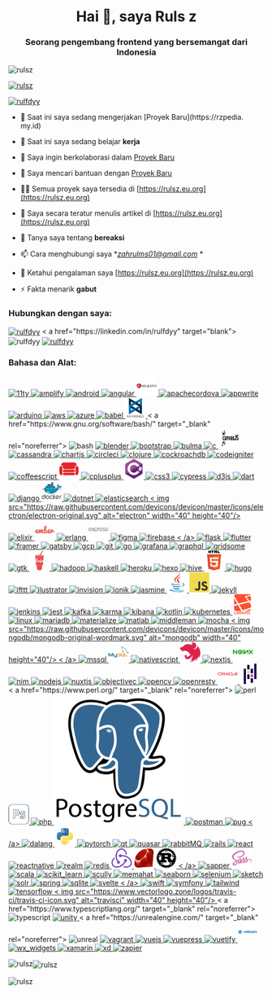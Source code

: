 <h1 align="center">Hai 👋, saya Ruls z</h1>
<h3 align="center">Seorang pengembang frontend yang bersemangat dari Indonesia</h3>

<p align="left"> <img src= "https://komarev.com/ghpvc/?username=rulsz&label=Profile%20views&color=0e75b6&style=flat" alt="rulsz" /> </p>

<p align="left"> <a href="https: //github.com/ryo-ma/github-profile-trophy"><img src="https://github-profile-trophy.vercel.app/?username=rulsz" alt="rulsz" /></ a> </p>

<p align="left"> <a href="https://twitter.com/rulfdyy" target="blank"><img src="https://img.shields.io/ twitter/follow/rulfdyy?logo=twitter&style=for-the-badge" alt="rulfdyy" /></a> </p>

- 🔭 Saat ini saya sedang mengerjakan [Proyek Baru](https://rzpedia. my.id)

- 🌱 Saat ini saya sedang belajar **kerja**

- 👯 Saya ingin berkolaborasi dalam [Proyek Baru](https://rulsz.eu.org)

- 🤝 Saya mencari bantuan dengan [ Proyek Baru](https://rulsapk.my.if)

- 👨‍💻 Semua proyek saya tersedia di [https://rulsz.eu.org](https://rulsz.eu.org)

- 📝 Saya secara teratur menulis artikel di [https://rulsz.eu.org](https://rulsz.eu.org)

- 💬 Tanya saya tentang **bereaksi**

- 📫 Cara menghubungi saya **zahrulms01@gmail.com* *

- 📄 Ketahui pengalaman saya [https://rulsz.eu.org](https://rulsz.eu.org)

- ⚡ Fakta menarik **gabut**

<h3 align="left">Hubungkan dengan saya: </h3>
<p align="left">
<a href="https://twitter.com/rulfdyy" target="blank"><img align="center" src="https://raw.githubusercontent .com/rahuldkjain/github-profile-readme-generator/master/src/images/icons/Social/twitter.svg" alt="rulfdyy" height="30" width="40" /></a> <
a href="https://linkedin.com/in/rulfdyy" target="blank"><img align="center" src="https://raw.githubusercontent.com/rahuldkjain/github-profile-readme-generator /master/src/images/icons/Social/linked-in-alt.svg" alt="rulfdyy" height="30" width="40" /></a>
<a href="https://instagram .com/rulfdyy" target="blank"><img align="center" src="https://raw.githubusercontent.com/rahuldkjain/github-profile-readme-generator/master/src/images/icons/Social /instagram.svg" alt="rulfdyy" height="30" width="40" /></a>
</p>

<h3 align="left">Bahasa dan Alat:</h3>
<p align="left"> <a href="https://www.11ty.dev/" target="_blank" rel="noreferrer"> <img src="https://Gist.githubusercontent.com/ vivek32ta/c7f7bf583c1fb1c58d89301ea40f37fd/raw/f4c85cce5790758286b8f155ef9a177710b995df/11ty.svg" alt="11ty" width="40" height="40"/> </a> <a href="https://aws.amazon.com /memperkuat/ " target="_blank" rel="noreferrer"> <img src="https://docs.amplify.aws/assets/logo-dark.svg" alt="amplify" width="40" height="40" /> </a> <a href="https://developer.android.com" target="_blank" rel="noreferrer"> <img src="https://raw.githubusercontent.com/devicons/devicon /master/icons/android/android-original-wordmark.svg" alt="android" width="40" height="40"/> </a> <a href="https://angular.io" target ="_blank" rel="noreferrer"> <img src="https://angular.io/assets/images/logos/angular/angular.svg" alt="angular" width="40" height="40" /> </a> <a href="https://angular.io" target="_blank" rel="noreferrer"> <img src="https://raw.githubusercontent.com/devicons/devicon/master /icons/angularjs/angularjs-original-wordmark.svg" alt="angularjs" width="40" height="40"/> </a> <a href="https://cordova.apache.org/" target="_blank" rel="noreferrer"> <img src="https://www.vectorlogo.zone/logos/apache_cordova/apache_cordova-icon.svg" alt="apachecordova" width="40" height="40 "/> </a> <a href="https://appwrite.io" target="_blank" rel="noreferrer"> <img src="https://www.vectorlogo.zone/logos/appwriteio/ appwriteio-icon.svg" alt="appwrite" width="40" height="40"/> </a> <a href="https://www.arduino.cc/" target="_blank" rel= "noreferrer"> <img src="https://cdn.worldvectorlogo.com/logos/arduino-1.svg" alt="arduino" width="40" height="40"/> </a> <a href="https://aws.amazon.com" target="_blank" rel="noreferrer"> <img src="https://raw.githubusercontent.com/devicons/devicon/master/icons/amazonwebservices/amazonwebservices -tanda kata asli.svg" alt="aws" width="40" height="40"/> </a> <a href="https://azure.microsoft.com/en-in/" target="_blank" rel= "noreferrer"> <img src="https://www.vectorlogo.zone/logos/microsoft_azure/microsoft_azure-icon.svg" alt="azure" width="40" height="40"/> </a> <a href="https://babeljs.io/" target="_blank" rel="noreferrer"> <img src="https://www.vectorlogo.zone/logos/babeljs/babeljs-icon.svg" alt="babel" width="40" height="40"/> </a> <a href="https://backbonejs.org" target="_blank" rel="noreferrer"> <img src=" https://raw.githubusercontent.com/devicons/devicon/master/icons/backbonejs/backbonejs-original-wordmark.svg" alt="backbonejs" width="40" height="40"/> </a> < a href="https://www.gnu.org/software/bash/" target="_blank" rel="noreferrer"> <img src="https://www.vectorlogo.zone/logos/gnu_bash/gnu_bash -icon.svg" alt="bash" width="40" height="40"/> </a> <a href="https://www.blender.org/" target="_blank" rel=" noreferrer"> <img src="https://download.blender.org/branding/community/blender_community_badge_white.svg" alt="blender" width="40" height="40"/> </a> <a href ="https://getbootstrap.com" target="_blank" rel="noreferrer"> <img src="https://raw.githubusercontent.com/devicons/devicon/master/icons/bootstrap/bootstrap-plain- wordmark.svg" alt="bootstrap" width="40" height="40"/> </a> <a href="https://bulma.io/" target="_blank" rel="noreferrer"> <img src="https://raw.githubusercontent.com/gilbarbara/logos/804dc257b59e144eaca5bc6ffd16949752c6f789/logos/bulma.svg" alt="bulma" width="40" height="40"/> </a> <a href="https://www.cprogramming.com/" target="_blank" rel="noreferrer"> <img src="https://raw.githubusercontent.com/devicons/devicon/master/icons/c/ c-original.svg" alt="c" width="40" height="40"/> </a> <a href="https://canvasjs.com" target="_blank" rel="noreferrer" > <img src="https://raw.githubusercontent.com/Hardik0307/Hardik0307/master/assets/canvasjs-charts.svg" alt="canvasjs" width="40" height="40"/> </a> <a href="https://cassandra.apache.org/" target="_blank" rel="noreferrer"> <img src="https://www.vectorlogo.zone/logos/apache_cassandra/apache_cassandra-icon.svg" alt="cassandra" width="40" height="40"/> </a> <a href= "https://www.chartjs.org" target="_blank" rel="noreferrer"> <img src="https://www.chartjs.org/media/logo-title.svg" alt="chartjs" lebar = "40" tinggi = "40"/> </a> <a href = "https://circleci.com" target = "_blank" rel = "noreferrer"> <img src = "https://www .vectorlogo.zone/logos/circleci/circleci-icon.svg" alt="circleci" width="40" height="40"/> </a> <a href="https://clojure.org/" target="_blank" rel="noreferrer"> <img src="https://upload.wikimedia.org/wikipedia/commons/5/5d/Clojure_logo.svg" alt="clojure" width="40" height= "40"/> </a> <a href="https://www.cockroachlabs.com/product/cockroachdb/" target="_blank" rel="noreferrer"> <img src="https://cdn .worldvectorlogo.com/logos/cockroachdb.svg" alt="cockroachdb" width="40" height="40"/> </a> <a href="https://codeigniter.com" target="_blank" rel="noreferrer"> <img src="https://cdn.worldvectorlogo.com/logos/codeigniter.svg" alt="codeigniter" width="40" height="40"/> </a> <a href="https://offeescript.org" target="_blank" rel="noreferrer"> <img src="https://raw.githubusercontent.com/devicons/devicon/master/icons/coffeescript/coffeescript-original -wordmark.svg" alt="coffeescript" width="40" height="40"/> </a> <a href="https://couchdb.apache.org/" target="_blank" rel=" noreferrer"> <img src="https://raw.githubusercontent.com/devicons/devicon/0d6c64dbbf311879f7d563bfc3ccf559f9ed111c/icons/couchdb/couchdb-original.svg" alt="couchdb" width="40" height="40"/ > </a> <a href="https://www.w3schools.com/cpp/" target="_blank" rel="noreferrer"> <img src="https://raw.githubusercontent.com/devicons /devicon/master/icons/cplusplus/cplusplus-asli.svg" alt="cplusplus" width="40" height="40"/> </a> <a href="https://www.w3schools.com/cs/" target="_blank" rel="noreferrer "> <img src="https://raw.githubusercontent.com/devicons/devicon/master/icons/csharp/csharp-original.svg" alt="csharp" width="40" height="40"/> </a> <a href="https://www.w3schools.com/css/" target="_blank" rel="noreferrer"> <img src="https://raw.githubusercontent.com/devicons/ devicon/master/icons/css3/css3-original-wordmark.svg" alt="css3" width="40" height="40"/> </a> <a href="https://www.cypress. io" target="_blank" rel="noreferrer"> <img src="https://raw.githubusercontent.com/simple-icons/simple-icons/6e46ec1fc23b60c8fd0d2f2ff46db82e16dbd75f/icons/cypress.svg" alt="cypress" lebar ="40" height="40"/> </a> <a href="https://d3js.org/" target="_blank" rel="noreferrer"> <img src="https://raw .githubusercontent.com/devicons/devicon/master/icons/d3js/d3js-original.svg" alt="d3js" width="40" height="40"/> </a> <a href="https:/ /dart.dev" target="_blank" rel="noreferrer"> <img src="https://www.vectorlogo.zone/logos/dartlang/dartlang-icon.svg" alt="dart" width="40 " height="40"/> </a> <a href="https://www.djangoproject.com/" target="_blank" rel="noreferrer"> <img src="https://cdn. worldvectorlogo.com/logos/django.svg" alt="django" width="40" height="40"/> </a> <a href="https://www.docker.com/" target=" _blank" rel="noreferrer"> <img src="https://raw.githubusercontent.com/devicons/devicon/master/icons/docker/docker-original-wordmark.svg" alt="docker" width="40 " height="40"/> </a> <a href="https://dotnet.microsoft.com/" target="_blank" rel="noreferrer"> <img src="https://raw. githubusercontent.com/devicons/devicon/master/icons/dot-net/dot-net-original-wordmark.svg" alt="dotnet" width="40" height="40"/> </a> <a href ="https://www.elastic.co" target="_blank" rel="noreferrer"> <img src="https://www.vectorlogo.zone/logos/elastic/elastic-icon.svg" alt="elasticsearch" width="40" height="40"/> </a> <a href="https://www.electronjs.org" target="_blank" rel="noreferrer"> < img src="https://raw.githubusercontent.com/devicons/devicon/master/icons/electron/electron-original.svg" alt="electron" width="40" height="40"/> </a > <a href="https://elixir-lang.org" target="_blank" rel="noreferrer"> <img src="https://www.vectorlogo.zone/logos/elixir-lang/elixir- lang-icon.svg" alt="elixir" width="40" height="40"/> </a> <a href="https://emberjs.com/" target="_blank" rel="noreferrer "> <img src="https://raw.githubusercontent.com/devicons/devicon/master/icons/ember/ember-original-wordmark.svg" alt="ember" width="40" height="40" /> </a> <a href="https://www.erlang.org/" target="_blank" rel="noreferrer"> <img src="https://www.vectorlogo.zone/logos/ erlang/erlang-official.svg" alt="erlang" width="40" height="40"/> </a> <a href="https://expressjs.com" target="_blank" rel=" noreferrer"> <img src="https://raw.githubusercontent.com/devicons/devicon/master/icons/express/express-original-wordmark.svg" alt="express" width="40" height="40 "/> </a> <a href="https://www.figma.com/" target="_blank" rel="noreferrer"> <img src="https://www.vectorlogo.zone/logos /figma/figma-icon.svg" alt="figma" width="40" height="40"/> </a> <a href="https://firebase.google.com/" target="_blank " rel="noreferrer"> <img src="https://www.vectorlogo.zone/logos/firebase/firebase-icon.svg" alt="firebase" width="40" height="40"/> < /a> <a href="https://flask.palletsprojects.com/" target="_blank" rel="noreferrer"> <img src="https://www.vectorlogo.zone/logos/pocoo_flask/pocoo_flask -icon.svg" alt="flask" width="40" height="40"/> </a> <a href="https://flutter.dev" target="_blank" rel="noreferrer"> <img src="https://www.vectorlogo.zone/logos/flutterio/flutterio-icon.svg" alt="flutter" width="40" height="40"/> </a> <a href="https://www.framer.com/" target="_blank" rel="noreferrer"> <img src="https://www.vectorlogo.zone/logos/framer/framer-icon.svg" alt="framer" width="40" height="40"/> </a> <a href= "https://www.gatsbyjs.com/" target="_blank" rel="noreferrer"> <img src="https://www.vectorlogo.zone/logos/gatsbyjs/gatsbyjs-icon.svg" alt= "gatsby" width="40" height="40"/> </a> <a href="https://cloud.google.com" target="_blank" rel="noreferrer"> <img src=" https://www.vectorlogo.zone/logos/google_cloud/google_cloud-icon.svg" alt="gcp" width="40" height="40"/> </a> <a href="https:// git-scm.com/" target="_blank" rel="noreferrer"> <img src="https://www.vectorlogo.zone/logos/git-scm/git-scm-icon.svg" alt=" git" width="40" height="40"/> </a> <a href="https://golang.org" target="_blank" rel="noreferrer"> <img src="https:/ /raw.githubusercontent.com/devicons/devicon/master/icons/go/go-original.svg" alt="go" width="40" height="40"/> </a> <a href="https ://grafana.com" target="_blank" rel="noreferrer"> <img src="https://www.vectorlogo.zone/logos/grafana/grafana-icon.svg" alt="grafana" width= "40" height="40"/> </a> <a href="https://graphql.org" target="_blank" rel="noreferrer"> <img src="https://www.vectorlogo .zone/logos/graphql/graphql-icon.svg" alt="graphql" width="40" height="40"/> </a> <a href="https://gridsome.org/" target= "_blank" rel="noreferrer"> <img src="https://www.vectorlogo.zone/logos/gridsome/gridsome-icon.svg" alt="gridsome" width="40" height="40"/ > </a> <a href="https://www.gtk.org/" target="_blank" rel="noreferrer"> <img src="https://upload.wikimedia.org/wikipedia/commons /7/71/GTK_logo.svg" alt="gtk" width="40" height="40"/> </a> <a href="https://gulpjs.com" target="_blank" rel="noreferrer"> <img src="https://raw.githubusercontent.com/devicons/devicon/master/icons/gulp/gulp-plain.svg" alt="gulp" lebar ="40" height="40"/> </a> <a href="https://hadoop.apache.org/" target="_blank" rel="noreferrer"> <img src="https:/ /www.vectorlogo.zone/logos/apache_hadoop/apache_hadoop-icon.svg" alt="hadoop" width="40" height="40"/> </a> <a href="https://www.haskell .org/" target="_blank" rel="noreferrer"> <img src="https://upload.wikimedia.org/wikipedia/commons/1/1c/Haskell-Logo.svg" alt="haskell" lebar ="40" height="40"/> </a> <a href="https://heroku.com" target="_blank" rel="noreferrer"> <img src="https://www. vectorlogo.zone/logos/heroku/heroku-icon.svg" alt="heroku" width="40" height="40"/> </a> <a href="hexo.io/" target="_blank" rel="noreferrer"> <img src="https://www.vectorlogo.zone/logos/hexoio/hexoio-icon.svg" alt="hexo" width="40" height="40"/> </ a> <a href="https://hive.apache.org/" target="_blank" rel="noreferrer"> <img src="https://www.vectorlogo.zone/logos/apache_hive/apache_hive- icon.svg" alt="hive" width="40" height="40"/> </a> <a href="https://www.w3.org/html/" target="_blank" rel= "noreferrer"> <img src="https://raw.githubusercontent.com/devicons/devicon/master/icons/html5/html5-original-wordmark.svg" alt="html5" width="40" height=" 40"/> </a> <a href="https://gohugo.io/" target="_blank" rel="noreferrer"> <img src="https://api.iconify.design/logos- hugo.svg" alt="hugo" width="40" height="40"/> </a> <a href="https://ifttt.com/" target="_blank" rel="noreferrer"> <img src="https://www.vectorlogo.zone/logos/ifttt/ifttt-ar21.svg" alt="ifttt" width="40" height="40"/> </a> <a href= "https://www.adobe.com/in/products/illustrator.html" target="_blank" rel="noreferrer"> <img src="https://www.vectorlogo.zone/logos/adobe_illustrator/adobe_illustrator -ikon.svg" alt="ilustrator" width="40" height="40"/> </a> <a href="https://www.invisionapp.com/" target="_blank" rel="noreferrer"> <img src="https://www.vectorlogo.zone/logos/invisionapp/invisionapp-icon.svg" alt="invision" width="40" height="40"/> </a> <a href= "https://ionicframework.com" target="_blank" rel="noreferrer"> <img src="https://upload.wikimedia.org/wikipedia/commons/d/d1/Ionic_Logo.svg" alt=" ionik" width="40" height="40"/> </a> <a href="https://jasmine.github.io/" target="_blank" rel="noreferrer"> <img src=" https://www.vectorlogo.zone/logos/jasmine/jasmine-icon.svg" alt="jasmine" width="40" height="40"/> </a> <a href="https:// www.java.com" target="_blank" rel="noreferrer"> <img src="https://raw.githubusercontent.com/devicons/devicon/master/icons/java/java-original.svg" alt= "java" width="40" height="40"/> </a> <a href="https://developer.mozilla.org/en-US/docs/Web/JavaScript" target="_blank" rel ="noreferrer"> <img src="https://raw.githubusercontent.com/devicons/devicon/master/icons/javascript/javascript-original.svg" alt="javascript" width="40" height="40 "/> </a> <a href="https://jekyllrb.com/" target="_blank" rel="noreferrer"> <img src="https://www.vectorlogo.zone/logos/jekyllrb /jekyllrb-icon.svg" alt="jekyll" width="40" height="40"/> </a> <a href="https://www.jenkins.io" target="_blank" rel= "noreferrer"> <img src="https://www.vectorlogo.zone/logos/jenkins/jenkins-icon.svg" alt="jenkins" width="40" height="40"/> </a> <a href="https://jestjs.io" target="_blank" rel="noreferrer"> <img src="https://www.vectorlogo.zone/logos/jestjsio/jestjsio-icon.svg" alt ="jest" width="40" height="40"/> </a> <a href="https://kafka.apache.org/" target="_blank" rel="noreferrer"> <img src ="https://www.vectorlogo.zone/logos/apache_kafka/apache_kafka-icon.svg" alt="kafka" width="40" height="40"/> </a> <a href="https://karma-runner.github.io/latest/index.html" target="_blank " rel="noreferrer"> <img src="https://raw.githubusercontent.com/detain/svg-logos/780f25886640cef088af994181646db2f6b1a3f8/svg/karma.svg" alt="karma" width="40" height="40 "/> </a> <a href="https://www.elastic.co/kibana" target="_blank" rel="noreferrer"> <img src="https://www.vectorlogo.zone/ logos/elasticco_kibana/elasticco_kibana-icon.svg" alt="kibana" width="40" height="40"/> </a> <a href="https://kotlinlang.org" target="_blank" rel ="noreferrer"> <img src="https://www.vectorlogo.zone/logos/kotlinlang/kotlinlang-icon.svg" alt="kotlin" width="40" height="40"/> </a > <a href="https://kubernetes.io" target="_blank" rel="noreferrer"> <img src="https://www.vectorlogo.zone/logos/kubernetes/kubernetes-icon.svg" alt="kubernetes" width="40" height="40"/> </a> <a href="https://laravel.com/" target="_blank" rel="noreferrer"> <img src= "https://raw.githubusercontent.com/devicons/devicon/master/icons/laravel/laravel-plain-wordmark.svg" alt="laravel" width="40" height="40"/> </a> <a href="https://www.linux.org/" target="_blank" rel="noreferrer"> <img src="https://raw.githubusercontent.com/devicons/devicon/master/icons/ linux/linux-original.svg" alt="linux" width="40" height="40"/> </a> <a href="https://mariadb.org/" target="_blank" rel= "noreferrer"> <img src="https://www.vectorlogo.zone/logos/mariadb/mariadb-icon.svg" alt="mariadb" width="40" height="40"/> </a> <a href="https://materializecss.com/" target="_blank" rel="noreferrer"> <img src="https://raw.githubusercontent.com/prplx/svg-logos/5585531d45d294869c4eaab4d7cf2e9c167710a9/svg/ materialize.svg" alt="materialize" width="40" height="40"/> </a> <a href="https://www.mathworks.com/" target="_blank" rel="noreferrer "> <img src="https://upload.wikimedia.org/wikipedia/commons/2/21/Matlab_Logo.png" alt="matlab" width="40" height="40"/> </a> <a href="https://middlemanapp.com/" target="_blank" rel="noreferrer"> <img src="https://raw.githubusercontent.com/leungwensen/svg-icon/b84b3f3a3da329b7c1d02346865f8e98beb05413/dist/svg/logos/middleman.svg" alt="middleman" width="40" height="40"/> </ a> <a href="https://mochajs.org" target="_blank" rel="noreferrer"> <img src="https://www.vectorlogo.zone/logos/mochajs/mochajs-icon.svg " alt="mocha" width="40" height="40"/> </a> <a href="https://www.mongodb.com/" target="_blank" rel="noreferrer"> < img src="https://raw.githubusercontent.com/devicons/devicon/master/icons/mongodb/mongodb-original-wordmark.svg" alt="mongodb" width="40" height="40"/> < /a> <a href="https://www.microsoft.com/en-us/sql-server" target="_blank" rel="noreferrer"> <img src="https://www.svgrepo. com/show/303229/microsoft-sql-server-logo.svg" alt="mssql" width="40" height="40"/> </a> <a href="https://www.mysql. com/" target="_blank" rel="noreferrer"> <img src="https://raw.githubusercontent.com/devicons/devicon/master/icons/mysql/mysql-original-wordmark.svg" alt=" mysql" width="40" height="40"/> </a> <a href="https://nativescript.org/" target="_blank" rel="noreferrer"> <img src="https: //raw.githubusercontent.com/detain/svg-logos/780f25886640cef088af994181646db2f6b1a3f8/svg/nativescript.svg" alt="nativescript" width="40" height="40"/> </a> <a href="https: //nestjs.com/" target="_blank" rel="noreferrer"> <img src="https://raw.githubusercontent.com/devicons/devicon/master/icons/nestjs/nestjs-plain.svg" alt ="nestjs" width="40" height="40"/> </a> <a href="https://nextjs.org/" target="_blank" rel="noreferrer"> <img src=" https://cdn.worldvectorlogo.com/logos/nextjs-2.svg" alt="nextjs" width="40" height="40"/> </a> <a href="https://www. nginx.com" target="_blank" rel="noreferrer"> <img src="https://raw.githubusercontent.com/devicons/devicon/master/icons/nginx/nginx-original.svg" alt="nginx" width="40" height="40"/> </a> <a href="https://nim- lang.org/" target="_blank" rel="noreferrer"> <img src="https://www.vectorlogo.zone/logos/nim-lang/nim-lang-icon.svg" alt="nim" lebar="40" tinggi="40"/> </a> <a href="https://nodejs.org" target="_blank" rel="noreferrer"> <img src="https://raw .githubusercontent.com/devicons/devicon/master/icons/nodejs/nodejs-original-wordmark.svg" alt="nodejs" width="40" height="40"/> </a> <a href="https ://nuxtjs.org/" target="_blank" rel="noreferrer"> <img src="https://www.vectorlogo.zone/logos/nuxtjs/nuxtjs-icon.svg" alt="nuxtjs" lebar ="40" height="40"/> </a> <a href="https://developer.apple.com/library/archive/documentation/Cocoa/Conceptual/ProgrammingWithObjectiveC/Introduction/Introduction.html" target= "_blank" rel="noreferrer"> <img src="https://www.vectorlogo.zone/logos/apple_objectivec/apple_objectivec-icon.svg" alt="objectivec" width="40" height="40"/ > </a> <a href="https://opencv.org/" target="_blank" rel="noreferrer"> <img src="https://www.vectorlogo.zone/logos/opencv/opencv -icon.svg" alt="opencv" width="40" height="40"/> </a> <a href="https://openresty.org/" target="_blank" rel="noreferrer" > <img src="https://openresty.org/images/logo.png" alt="openresty" width="40" height="40"/> </a> <a href="https:// www.Oracle.com/" target="_blank" rel="noreferrer"> <img src="https://raw.githubusercontent.com/devicons/devicon/master/icons/Oracle/Oracle-original.svg" alt ="Oracle" width="40" height="40"/> </a> <a href="https://pandas.pydata.org/" target="_blank" rel="noreferrer"> <img src ="https://raw.githubusercontent.com/devicons/devicon/2ae2a900d2f041da66e950e4d48052658d850630/icons/pandas/pandas-original.svg" alt="pandas" width="40" height="40"/> </a> < a href="https://www.perl.org/" target="_blank" rel="noreferrer"> <img src="https://api.iconify.desain/logos-perl.svg" alt="perl" width="40" height="40"/> </a> <a href="https://www.photoshop.com/en" target="_blank " rel="noreferrer"> <img src="https://raw.githubusercontent.com/devicons/devicon/master/icons/photoshop/photoshop-line.svg" alt="photoshop" width="40" height= "40"/> </a> <a href="https://www.php.net" target="_blank" rel="noreferrer"> <img src="https://raw.githubusercontent.com/ devicons/devicon/master/icons/php/php-original.svg" alt="php" width="40" height="40"/> </a> <a href="https://www.postgresql. org" target="_blank" rel="noreferrer"> <img src="https://raw.githubusercontent.com/devicons/devicon/master/icons/postgresql/postgresql-original-wordmark.svg" alt="postgresql " lebar = "40" tinggi = "40"/> </a> <a href = "https://postman.com" target = "_blank" rel = "noreferrer"> <img src = "https:// www.vectorlogo.zone/logos/getpostman/getpostman-icon.svg" alt="postman" width="40" height="40"/> </a> <a href="https://pugjs.org" target="_blank" rel="noreferrer"> <img src="https://cdn.worldvectorlogo.com/logos/pug.svg" alt="pug" width="40" height="40"/> < /a> <a href="https://github.com/puppeteer/puppeteer" target="_blank" rel="noreferrer"> <img src="https://www.vectorlogo.zone/logos/pptrdev/ pptrdev-official.svg" alt="dalang" width="40" height="40"/> </a> <a href="https://www.python.org" target="_blank" rel=" noreferrer"> <img src="https://raw.githubusercontent.com/devicons/devicon/master/icons/python/python-original.svg" alt="python" width="40" height="40"/ > </a> <a href="https://pytorch.org/" target="_blank" rel="noreferrer"> <img src="https://www.vectorlogo.zone/logos/pytorch/pytorch -icon.svg" alt="pytorch" width="40" height="40"/> </a> <a href="https://www.qt.io/" target="_blank" rel=" noreferrer"> <img src="https://upload.wikimedia.org/wikipedia/commons/0/0b/Qt_logo_2016.svg" alt="qt" width="40" height="40"/> </a> <a href="https://quasar.dev/" target="_blank" rel="noreferrer"> <img src="https://cdn.quasar.dev/logo/svg/quasar-logo.svg" alt="quasar" width="40" height="40"/> </a> <a href="https ://www.rabbitmq.com" target="_blank" rel="noreferrer"> <img src="https://www.vectorlogo.zone/logos/rabbitmq/rabbitmq-icon.svg" alt="rabbitMQ" lebar="40" tinggi="40"/> </a> <a href="https://rubyonrails.org" target="_blank" rel="noreferrer"> <img src="https://raw .githubusercontent.com/devicons/devicon/master/icons/rails/rails-original-wordmark.svg" alt="rails" width="40" height="40"/> </a> <a href="https ://reactjs.org/" target="_blank" rel="noreferrer"> <img src="https://raw.githubusercontent.com/devicons/devicon/master/icons/react/react-original-wordmark. svg" alt="react" width="40" height="40"/> </a> <a href="https://reactnative.dev/" target="_blank" rel="noreferrer"> <img src="https://reactnative.dev/img/header_logo.svg" alt="reactnative" width="40" height="40"/> </a> <a href="https://realm.io /" target="_blank" rel="noreferrer"> <img src="https://raw.githubusercontent.com/bestofjs/bestofjs-webui/8665e8c267a0215f3159df28b33c365198101df5/public/logos/realm.svg" alt="realm" lebar ="40" height="40"/> </a> <a href="https://redis.io" target="_blank" rel="noreferrer"> <img src="https://raw. githubusercontent.com/devicons/devicon/master/icons/redis/redis-original-wordmark.svg" alt="redis" width="40" height="40"/> </a> <a href="https: //redux.js.org" target="_blank" rel="noreferrer"> <img src="https://raw.githubusercontent.com/devicons/devicon/master/icons/redux/redux-original.svg" alt="redux" width="40" height="40"/> </a> <a href="https://www.ruby-lang.org/en/" target="_blank" rel="noreferrer "> <img src="https://raw.githubusercontent.com/devicons/devicon/master/icons/ruby/ruby-original.svg" alt="ruby" width="40" height="40"/> </a> <a href="https://www.rust-lang.org" target="_blank" rel="noreferrer" > <img src="https://raw.githubusercontent.com/devicons/devicon/master/icons/rust/rust-plain.svg" alt="rust" width="40" height="40"/> < /a> <a href="https://sapper.svelte.dev/" target="_blank" rel="noreferrer"> <img src="https://raw.githubusercontent.com/bestofjs/bestofjs-webui /master/public/logos/sapper.svg" alt="sapper" width="40" height="40"/> </a> <a href="https://sass-lang.com" target=" _blank" rel="noreferrer"> <img src="https://raw.githubusercontent.com/devicons/devicon/master/icons/sass/sass-original.svg" alt="sass" width="40" height ="40"/> </a> <a href="https://www.scala-lang.org" target="_blank" rel="noreferrer"> <img src="https://raw.githubusercontent .com/devicons/devicon/master/icons/scala/scala-original.svg" alt="scala" width="40" height="40"/> </a> <a href="https://scikit -learn.org/" target="_blank" rel="noreferrer"> <img src="https://upload.wikimedia.org/wikipedia/commons/0/05/Scikit_learn_logo_small.svg" alt="scikit_learn" lebar ="40" height="40"/> </a> <a href="https://scully.io/" target="_blank" rel="noreferrer"> <img src="https://raw .githubusercontent.com/scullyio/scully/main/assets/logos/SVG/scullyio-icon.svg" alt="scully" width="40" height="40"/> </a> <a href="https ://sculpin.io/" target="_blank" rel="noreferrer"> <img src="https://Gist.githubusercontent.com/vivek32ta/c7f7bf583c1fb1c58d89301ea40f37fd/raw/1782aef8672484698c0dd407f900c4a329ed5bc4/sculpin.svg " alt="memahat " lebar="40" tinggi="40"/> </a> <a href="https://seaborn.pydata.org/" target="_blank" rel="noreferrer"> <img src="https ://seaborn.pydata.org/_images/logo-mark-lightbg.svg" alt="seaborn" width="40" height="40"/> </a> <a href="https://www .selenium.dev" target="_blank" rel="noreferrer"> <img src="https://raw.githubusercontent.com/detain/svg-logos/780f25886640cef088af994181646db2f6b1a3f8/svg/selenium-logo.svg" alt="selenium" width="40" height="40"/> </a> <a href="https://www. sketsa.com/" target="_blank" rel="noreferrer"> <img src="https://www.vectorlogo.zone/logos/sketchapp/sketchapp-icon.svg" alt="sketch" width="40 " height="40"/> </a> <a href="https://lucene.apache.org/solr/" target="_blank" rel="noreferrer"> <img src="https:// www.vectorlogo.zone/logos/apache_solr/apache_solr-icon.svg" alt="solr" width="40" height="40"/> </a> <a href="https://spring.io/ " target="_blank" rel="noreferrer"> <img src="https://www.vectorlogo.zone/logos/springio/springio-icon.svg" alt="spring" width="40" height=" 40"/> </a> <a href="https://www.sqlite.org/" target="_blank" rel="noreferrer"> <img src="https://www.vectorlogo.zone/ logos/sqlite/sqlite-icon.svg" alt="sqlite" width="40" height="40"/> </a> <a href="https://svelte.dev" target="_blank" rel ="noreferrer"> <img src="https://upload.wikimedia.org/wikipedia/commons/1/1b/Svelte_Logo.svg" alt="svelte" width="40" height="40"/> < /a> <a href="https://developer.apple.com/swift/" target="_blank" rel="noreferrer"> <img src="https://raw.githubusercontent.com/devicons/devicon /master/icons/swift/swift-original.svg" alt="swift" width="40" height="40"/> </a> <a href="https://symfony.com" target=" _blank" rel="noreferrer"> <img src="https://symfony.com/logos/symfony_black_03.svg" alt="symfony" width="40" height="40"/> </a> <a href="https://tailwindcss.com/" target="_blank" rel="noreferrer"> <img src="https://www.vectorlogo.zone/logos/tailwindcss/tailwindcss-icon.svg" alt= "tailwind" width="40" height="40"/> </a> <a href="https://www.tensorflow.org" target="_blank" rel="noreferrer"> <img src=" https://www.vectorlogo.zone/logos/tensorflow/tensorflow-icon.svg" alt="tensorflow" width="40" height="40"/> </a> <a href="https://travis-ci.org" target="_blank" rel="noreferrer"> < img src="https://www.vectorlogo.zone/logos/travis-ci/travis-ci-icon.svg" alt="travisci" width="40" height="40"/> </a> < a href="https://www.typescriptlang.org/" target="_blank" rel="noreferrer"> <img src="https://raw.githubusercontent.com/devicons/devicon/master/icons/typescript /typescript-original.svg" alt="typescript" width="40" height="40"/> </a> <a href="https://unity.com/" target="_blank" rel=" noreferrer"> <img src="https://www.vectorlogo.zone/logos/unity3d/unity3d-icon.svg" alt="unity" width="40" height="40"/> </a> < a href="https://unrealengine.com/" target="_blank" rel="noreferrer"> <img src="https://raw.githubusercontent.com/kenangundogan/fontisto/036b7eca71aab1bef8e6a0518f7329f13ed62f6b/icons/svg/brand /unreal-engine.svg" alt="unreal" width="40" height="40"/> </a> <a href="https://www.vagrantup.com/" target="_blank" rel ="noreferrer"> <img src="https://www.vectorlogo.zone/logos/vagrantup/vagrantup-icon.svg" alt="vagrant" width="40" height="40"/> </a > <a href="https://vuejs.org/" target="_blank" rel="noreferrer"> <img src="https://raw.githubusercontent.com/devicons/devicon/master/icons/vuejs /vuejs-original-wordmark.svg" alt="vuejs" width="40" height="40"/> </a> <a href="https://vuepress.vuejs.org/" target="_blank " rel="noreferrer"> <img src="https://raw.githubusercontent.com/AliasIO/wappalyzer/master/src/drivers/webextension/images/icons/VuePress.svg" alt="vuepress" width=" 40" height="40"/> </a> <a href="https://vuetifyjs.com/en/" target="_blank" rel="noreferrer"> <img src="https://bestofjs .org/logos/vuetify.svg" alt="vuetify" width="40" height="40"/> </a> <a href="https://webpack.js.org" target="_blank" rel="noreferrer"> <img src="https://raw.githubusercontent.com/devicons/devicon/d00d0969292a6569d45b06d3f350f463a0107b0d/icons/webpack/webpack-original-wordmark.svg" alt="webpack" width="40" height="40"/> </a> <a href="https:// www.wxwidgets.org/" target="_blank" rel="noreferrer"> <img src="https://upload.wikimedia.org/wikipedia/commons/b/bb/WxWidgets.svg" alt="wx_widgets" lebar = "40" tinggi = "40"/> </a> <a href = "https://dotnet.microsoft.com/apps/xamarin" target = "_blank" rel = "noreferrer"> <img src= "https://raw.githubusercontent.com/detain/svg-logos/780f25886640cef088af994181646db2f6b1a3f8/svg/xamarin.svg" alt="xamarin" width="40" height="40"/> </a> <a href= "https://www.adobe.com/products/xd.html" target="_blank" rel="noreferrer"> <img src="https://cdn.worldvectorlogo.com/logos/adobe-xd.svg " alt="xd" width="40" height="40"/> </a> <a href="https://zapier.com" target="_blank" rel="noreferrer"> <img src= "https://www.vectorlogo.zone/logos/zapier/zapier-icon.svg" alt="zapier" width="40" height="40"/> </a> </p>

<p><img align="left" src="https://github-readme-stats.vercel.app/api/top-langs?username=rulsz&show_icons=true&locale=en&layout=compact" alt="rulsz" /> </p>

<p> <img align="center" src="https://github-readme-stats.vercel.app/api?username=rulsz&show_icons=true&locale=en" alt="rulsz" /> </p>

<p><img align="center" src="https://github-readme-streak-stats.herokuapp.com/?user=rulsz&" alt="rulsz" /></p>

